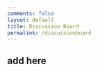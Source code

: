 ```yaml
---
comments: false
layout: default
title: Discussion Board
permalink: /discussionboard
---
```


## add here